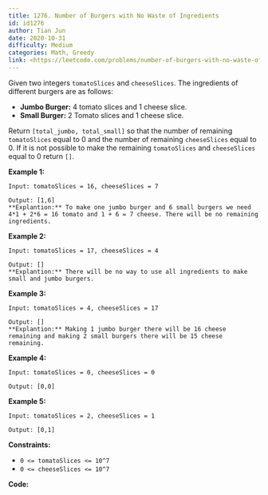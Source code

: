 ```yaml
---
title: 1276. Number of Burgers with No Waste of Ingredients
id: id1276
author: Tian Jun
date: 2020-10-31
difficulty: Medium
categories: Math, Greedy
link: <https://leetcode.com/problems/number-of-burgers-with-no-waste-of-ingredients/description/>
---
```


Given two integers `tomatoSlices` and `cheeseSlices`. The ingredients of
different burgers are as follows:

  * **Jumbo Burger:** 4 tomato slices and 1 cheese slice.
  * **Small Burger:** 2 Tomato slices and 1 cheese slice.

Return `[total_jumbo, total_small]` so that the number of remaining
`tomatoSlices` equal to 0 and the number of remaining `cheeseSlices` equal to
0. If it is not possible to make the remaining `tomatoSlices` and
`cheeseSlices` equal to 0 return `[]`.



**Example 1:**
            
	Input: tomatoSlices = 16, cheeseSlices = 7    
	Output: [1,6]    **Explantion:** To make one jumbo burger and 6 small burgers we need 4*1 + 2*6 = 16 tomato and 1 + 6 = 7 cheese. There will be no remaining ingredients.    

**Example 2:**
            
	Input: tomatoSlices = 17, cheeseSlices = 4    
	Output: []    **Explantion:** There will be no way to use all ingredients to make small and jumbo burgers.    

**Example 3:**
            
	Input: tomatoSlices = 4, cheeseSlices = 17    
	Output: []    **Explantion:** Making 1 jumbo burger there will be 16 cheese remaining and making 2 small burgers there will be 15 cheese remaining.    

**Example 4:**
            
	Input: tomatoSlices = 0, cheeseSlices = 0    
	Output: [0,0]    

**Example 5:**
            
	Input: tomatoSlices = 2, cheeseSlices = 1    
	Output: [0,1]    



**Constraints:**

  * `0 <= tomatoSlices <= 10^7`
  * `0 <= cheeseSlices <= 10^7`


**Code:**
